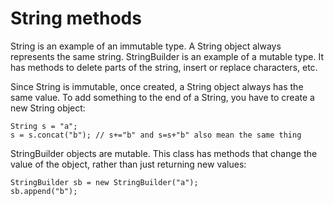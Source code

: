 # String methods
String is an example of an immutable type. A String object always represents the same string. StringBuilder is an example of a mutable type. It has methods to delete parts of the string, insert or replace characters, etc.

Since String is immutable, once created, a String object always has the same value. To add something to the end of a String, you have to create a new String object:
```
String s = "a";
s = s.concat("b"); // s+="b" and s=s+"b" also mean the same thing
```
 StringBuilder objects are mutable. This class has methods that change the value of the object, rather than just returning new values:
 ```
 StringBuilder sb = new StringBuilder("a");
sb.append("b");
```
